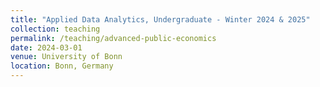 ```yaml
---
title: "Applied Data Analytics, Undergraduate - Winter 2024 & 2025"
collection: teaching
permalink: /teaching/advanced-public-economics
date: 2024-03-01
venue: University of Bonn
location: Bonn, Germany
---
```

